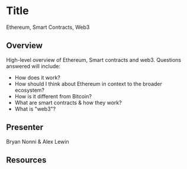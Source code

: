 # Title
Ethereum, Smart Contracts, Web3

## Overview
High-level overview of Ethereum, Smart contracts and web3. Questions answered will include:
- How does it work?
- How should I think about Ethereum in context to the broader ecosystem?
- How is it different from Bitcoin?
- What are smart contracts & how they work?
- What is "web3"?

## Presenter
Bryan Nonni & Alex Lewin

## Resources

